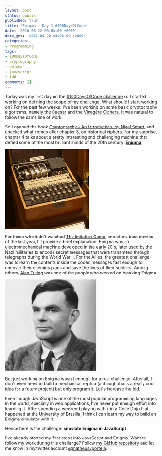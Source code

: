 ```yaml
---
layout: post
status: publish
published: true
title: 'Enigma - Day 1 #100DaysOfCode'
date: '2016-06-22 00:06:00 +0000'
date_gmt: '2016-06-22 03:06:00 +0000'
categories:
- Programming
tags:
- 100DaysOfCode
- cryptography
- enigma
- javascript
- tdd
comments: []
---
```


Today was my first day on the [#100DaysOfCode challenge](/100-days-of-code) so I started working on defining the scope of my challenge. What should I start working on? For the past few weeks, I've been working on some basic cryptography algorithms, namely the [Caesar](https://github.com/matheusportela/caesar-cipher) and the [Vinegère Ciphers](https://github.com/matheusportela/vigenere-cipher). It was natural to follow the same line of work.

So I opened the book [Cryptography - An Introduction, by Nigel Smart,](https://www.amazon.com/Cryptography-Introduction-Nigel-Smart/dp/0077099877) and checked what comes after chapter 3, on historical ciphers. For my surprise, chapter 4 talks about a pretty interesting and challenging machine that defied some of the most brilliant minds of the 20th century: [**Enigma**](https://en.wikipedia.org/wiki/Enigma_machine).

<img src="/assets/images/enigma.jpg" style="width: 275px;">

For those who didn't watched [The Imitation Game](http://www.imdb.com/title/tt2084970/), one of my best movies of the last year, I'll provide a brief explanation. Enigma was an electromechanical machine developed in the early 20's, later used by the Nazi militaries to encode secret messages that were transmited through telegraphs during the World War II. For the Allies, the greatest challenge was to learn the contents inside the coded messages fast enough to uncover their enemies plans and save the lives of their soldiers. Among others, [Alan Turing](https://en.wikipedia.org/wiki/Alan_Turing) was one of the people who worked on breaking Enigma.

<img src="/assets/images/alan_turing.jpg">

But just working on Enigma wasn't enough for a real challenge. After all, I don't even need to build a mechanical replica (although that's a really cool idea for a future project) but only program it. Let's increase the bid.

Even though JavaScript is one of the most popular programming languages in the world, specially in web applications, I've never put enough effort into learning it. After spending a weekend playing with it in a Code Dojo that happened at the University of Brasilia, I think I can learn my way to build an Enigma simulator with it.

Hence here is the challenge: **simulate Enigma in JavaScript**.

I've already started my first steps into JavaScript and Enigma. Want to follow my work during this challenge? Follow [my GitHub repository](https://github.com/matheusportela/enigma-machine) and let me know in my twitter account [@matheusvportela](https://twitter.com/matheusvportela).
